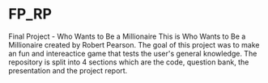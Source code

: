 # FP_RP
Final Project - Who Wants to Be a Millionaire
This is Who Wants to Be a Millionaire created by Robert Pearson. The goal of this project was to make an fun and intereactice game that tests the user's general knowledge. The repository is split into 4 sections which are the code, question bank, the presentation and the project report.
